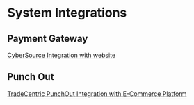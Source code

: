 # System Integrations

## Payment Gateway

[CyberSource Integration with website](docs/payment-gateway/cybersource.md)

## Punch Out

[TradeCentric PunchOut Integration with E-Commerce Platform](docs/punch-out/tradecentric.md)

